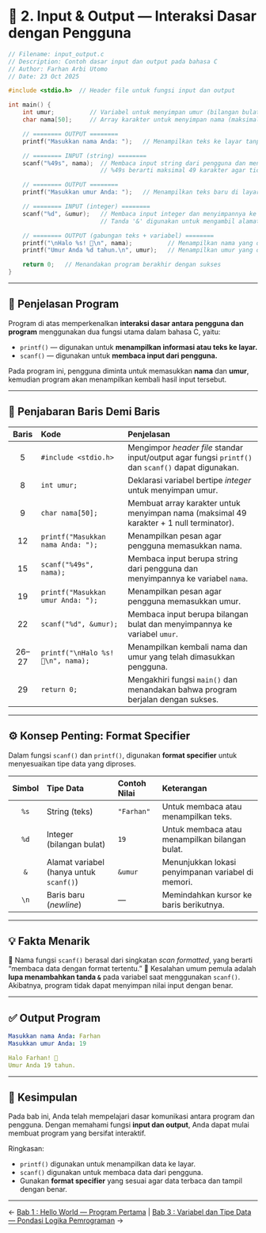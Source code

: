 
# 🧩 2. Input & Output — Interaksi Dasar dengan Pengguna

```c
// Filename: input_output.c
// Description: Contoh dasar input dan output pada bahasa C
// Author: Farhan Arbi Utomo
// Date: 23 Oct 2025

#include <stdio.h>  // Header file untuk fungsi input dan output

int main() {
    int umur;          // Variabel untuk menyimpan umur (bilangan bulat)
    char nama[50];     // Array karakter untuk menyimpan nama (maksimal 49 huruf + '\0')

    // ======== OUTPUT ========
    printf("Masukkan nama Anda: ");   // Menampilkan teks ke layar tanpa berpindah baris

    // ======== INPUT (string) ========
    scanf("%49s", nama);  // Membaca input string dari pengguna dan menyimpannya ke variabel 'nama'
                          // %49s berarti maksimal 49 karakter agar tidak melebihi kapasitas

    // ======== OUTPUT ========
    printf("Masukkan umur Anda: ");   // Menampilkan teks baru di layar

    // ======== INPUT (integer) ========
    scanf("%d", &umur);   // Membaca input integer dan menyimpannya ke variabel 'umur'
                          // Tanda '&' digunakan untuk mengambil alamat memori variabel

    // ======== OUTPUT (gabungan teks + variabel) ========
    printf("\nHalo %s! 👋\n", nama);          // Menampilkan nama yang dimasukkan pengguna
    printf("Umur Anda %d tahun.\n", umur);   // Menampilkan umur yang dimasukkan pengguna

    return 0;   // Menandakan program berakhir dengan sukses
}
```

---

## 🧠 Penjelasan Program

Program di atas memperkenalkan **interaksi dasar antara pengguna dan program** menggunakan dua fungsi utama dalam bahasa C, yaitu:

* `printf()` — digunakan untuk **menampilkan informasi atau teks ke layar.**
* `scanf()` — digunakan untuk **membaca input dari pengguna.**

Pada program ini, pengguna diminta untuk memasukkan **nama** dan **umur**, kemudian program akan menampilkan kembali hasil input tersebut.

---

## 📖 Penjabaran Baris Demi Baris

| **Baris** | **Kode**                           | **Penjelasan**                                                                                     |
| :-------: | :--------------------------------- | :------------------------------------------------------------------------------------------------- |
|     5     | `#include <stdio.h>`               | Mengimpor *header file* standar input/output agar fungsi `printf()` dan `scanf()` dapat digunakan. |
|     8     | `int umur;`                        | Deklarasi variabel bertipe *integer* untuk menyimpan umur.                                         |
|     9     | `char nama[50];`                   | Membuat array karakter untuk menyimpan nama (maksimal 49 karakter + 1 null terminator).            |
|     12    | `printf("Masukkan nama Anda: ");`  | Menampilkan pesan agar pengguna memasukkan nama.                                                   |
|     15    | `scanf("%49s", nama);`             | Membaca input berupa string dari pengguna dan menyimpannya ke variabel `nama`.                     |
|     19    | `printf("Masukkan umur Anda: ");`  | Menampilkan pesan agar pengguna memasukkan umur.                                                   |
|     22    | `scanf("%d", &umur);`              | Membaca input berupa bilangan bulat dan menyimpannya ke variabel `umur`.                           |
|   26–27   | `printf("\nHalo %s! 👋\n", nama);` | Menampilkan kembali nama dan umur yang telah dimasukkan pengguna.                                  |
|     29    | `return 0;`                        | Mengakhiri fungsi `main()` dan menandakan bahwa program berjalan dengan sukses.                    |

---

## ⚙️ Konsep Penting: Format Specifier

Dalam fungsi `scanf()` dan `printf()`, digunakan **format specifier** untuk menyesuaikan tipe data yang diproses.

| **Simbol** | **Tipe Data**                           | **Contoh Nilai** | **Keterangan**                                     |
| :--------: | :-------------------------------------- | :--------------- | :------------------------------------------------- |
|    `%s`    | String (teks)                           | `"Farhan"`       | Untuk membaca atau menampilkan teks.               |
|    `%d`    | Integer (bilangan bulat)                | `19`             | Untuk membaca atau menampilkan bilangan bulat.     |
|     `&`    | Alamat variabel (hanya untuk `scanf()`) | `&umur`          | Menunjukkan lokasi penyimpanan variabel di memori. |
|    `\n`    | Baris baru (*newline*)                  | —                | Memindahkan kursor ke baris berikutnya.            |

---

## 💡 Fakta Menarik

🔹 Nama fungsi `scanf()` berasal dari singkatan *scan formatted*, yang berarti “membaca data dengan format tertentu.”
🔹 Kesalahan umum pemula adalah **lupa menambahkan tanda `&`** pada variabel saat menggunakan `scanf()`. Akibatnya, program tidak dapat menyimpan nilai input dengan benar.

---

## ✅ Output Program

```yaml
Masukkan nama Anda: Farhan
Masukkan umur Anda: 19

Halo Farhan! 👋
Umur Anda 19 tahun.
```

---

## 🚀 Kesimpulan

Pada bab ini, Anda telah mempelajari dasar komunikasi antara program dan pengguna.
Dengan memahami fungsi **input dan output**, Anda dapat mulai membuat program yang bersifat interaktif.

Ringkasan:

* `printf()` digunakan untuk menampilkan data ke layar.
* `scanf()` digunakan untuk membaca data dari pengguna.
* Gunakan **format specifier** yang sesuai agar data terbaca dan tampil dengan benar.

---

← [Bab 1 : Hello World — Program Pertama](hello_world.md) | [Bab  3 : Variabel dan Tipe Data — Pondasi Logika Pemrograman](variabel_tipe_data.md) →
